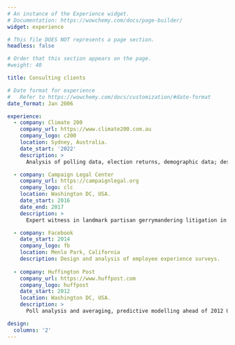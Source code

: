 ```yaml
---
# An instance of the Experience widget.
# Documentation: https://wowchemy.com/docs/page-builder/
widget: experience

# This file DOES NOT represents a page section.
headless: false

# Order that this section appears on the page.
#weight: 40

title: Consulting clients 

# Date format for experience
#   Refer to https://wowchemy.com/docs/customization/#date-format
date_format: Jan 2006

experience:
  - company: Climate 200
    company_url: https://www.climate200.com.au
    company_logo: c200
    location: Sydney, Australia.
    date_start: '2022'  
    description: >
      Analysis of polling data, election returns, demographic data; designing and creating donor and contact database.   Part of a team that helped elect six "teal" independent candidates to the Australian House of Representatives in Australia's May 2022 House of Representatives elections.

  - company: Campaign Legal Center
    company_url: https://campaignlegal.org
    company_logo: clc
    location: Washington DC, USA.
    date_start: 2016
    date_end: 2017
    description: >
      Expert witness in landmark partisan gerrymandering litigation in the United States; [Gill v Whitford](https://www.brennancenter.org/our-work/court-cases/gill-v-whitford) (Wisconsin state legislative redistricting) and [Common Cause v Rucho](https://www.brennancenter.org/our-work/court-cases/rucho-v-league-women-voters-north-carolina) (North Carolina Congressional redistricting).   Helped produce the first affirmative trial verdicts for plaintiffs alleging partisan gerrymandering; cases subsequently appealed to the Supreme Court of the United States.

  - company: Facebook
    date_start: 2014
    company_logo: fb
    location: Menlo Park, California
    description: Design and analysis of employee experience surveys.
    
  - company: Huffington Post
    company_url: https://www.huffpost.com
    company_logo: huffpost
    date_start: 2012
    location: Washington DC, USA.
    description: >
      Poll analysis and averaging, predictive modelling ahead of 2012 US presidential election.  Successfully predicted winner of presidential election in all 50 states.

design:
  columns: '2'
---      
```

